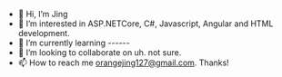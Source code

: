 - 👋 Hi, I’m Jing
- 👀 I’m interested in ASP.NETCore, C#, Javascript, Angular and HTML development.
- 🌱 I’m currently learning ------
- 💞️ I’m looking to collaborate on uh. not sure.
- 📫 How to reach me orangejing127@gmail.com. Thanks!

<!---
jchen127/jchen127 is a ✨ special ✨ repository because its `README.md` (this file) appears on your GitHub profile.
You can click the Preview link to take a look at your changes.
--->
